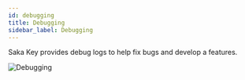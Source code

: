```yaml
---
id: debugging
title: Debugging
sidebar_label: Debugging
---
```


Saka Key provides debug logs to help fix bugs and develop a features.

![Debugging](assets/debugging.png)